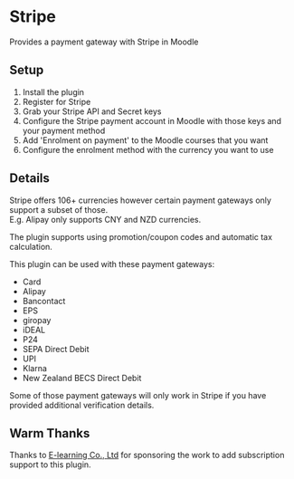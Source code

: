 # Stripe

Provides a payment gateway with Stripe in Moodle

## Setup

1. Install the plugin
2. Register for Stripe
3. Grab your Stripe API and Secret keys
4. Configure the Stripe payment account in Moodle with those keys and your payment method
5. Add 'Enrolment on payment' to the Moodle courses that you want
6. Configure the enrolment method with the currency you want to use

## Details

Stripe offers 106+ currencies however certain payment gateways only support a subset of those.  
E.g. Alipay only supports CNY and NZD currencies.

The plugin supports using promotion/coupon codes and automatic tax calculation.

This plugin can be used with these payment gateways:

* Card
* Alipay
* Bancontact
* EPS
* giropay
* iDEAL
* P24
* SEPA Direct Debit
* UPI
* Klarna
* New Zealand BECS Direct Debit

Some of those payment gateways will only work in Stripe if you have provided additional verification details.

## Warm Thanks

Thanks to [E-learning Co., Ltd](https://www.e-learning.co.jp/) for sponsoring the work to add subscription support to this plugin.
